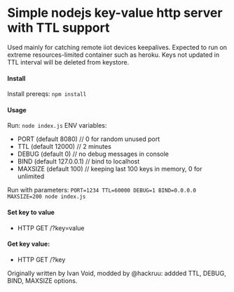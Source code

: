 # Simple nodejs key-value http server with TTL support
Used mainly for catching remote iiot devices keepalives.
Expected to run on extreme resources-limited container such as heroku.
Keys not updated in TTL interval will be deleted from keystore.

#### Install
Install prereqs:
```npm install```
#### Usage
Run:
```node index.js```
ENV variables:
* PORT (default 8080) // 0 for random unused port
* TTL (default 12000) // 2 minutes
* DEBUG (default 0) // no debug messages in console
* BIND (default 127.0.0.1) // bind to localhost
* MAXSIZE (default 100) // keeping last 100 keys in memory, 0 for unlimited

Run with parameters:
```PORT=1234 TTL=60000 DEBUG=1 BIND=0.0.0.0 MAXSIZE=200 node index.js```

#### Set key to value
* HTTP GET /?key=value
#### Get key value:
* HTTP GET /?key

Originally written by Ivan Void, modded by @hackruu:
addded TTL, DEBUG, BIND, MAXSIZE options.
